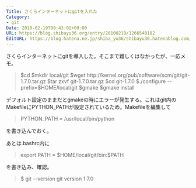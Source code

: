 ```yaml
---
Title: さくらインターネットにgitを入れた
Category:
- git
Date: 2010-02-19T09:43:02+09:00
URL: https://blog.shibayu36.org/entry/20100219/1266540182
EditURL: https://blog.hatena.ne.jp/shiba_yu36/shibayu36.hatenablog.com/atom/entry/12704591929888039290
---
```



さくらインターネットにgitを導入した。そこまで難しくはなかったが、一応メモ。

<blockquote>$cd
$mkdir local/git
$wget http://kernel.org/pub/software/scm/git/git-1.7.0.tar.gz
$tar zxvf git-1.7.0.tar.gz
$cd git-1.7.0
$./configure <span class="synSpecial">--prefix=</span><span class="synPreProc">$HOME</span>/<span class="synStatement">local</span>/git
$gmake
$gmake install</blockquote>
デフォルト設定のままだとgmakeの時にエラーが発生する。これはgit内のMakefileにPYTHON_PATHが設定されているため。Makefileを編集して
<blockquote>PYTHON_PATH = /usr/local/bin/python</blockquote>を書き込んでおく。

あとは.bashrc内に
<blockquote>export PATH = $HOME/local/git/bin:$PATH</blockquote>
を書き込み、確認。
<blockquote>$ git --version
git version 1.7.0</blockquote>
